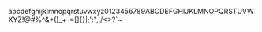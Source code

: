 abcdefghijklmnopqrstuvwxyz0123456789ABCDEFGHIJKLMNOPQRSTUVWXYZ!@#$%^&*()_+-=[]{}|;':\",./<>?`~abcdefghijklmnopqrstuvwxyz0123456789ABCDEFGHIJKLMNOPQRSTUVWXYZ!@#$%^&*()_+-=[]{}|;':\",./<>?`~
